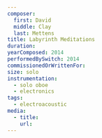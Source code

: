 ```yaml
---
composer:
  first: David
  middle: Clay
  last: Mettens
title: Labyrinth Meditations
duration:
yearComposed: 2014
performedBySwitch: 2014
commissionedOrWrittenFor:
size: solo
instrumentation:
  - solo oboe
  - electronics
tags:
  - electroacoustic
media:
  - title:
    url:
---
```

